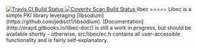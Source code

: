 
<a href="https://travis-ci.org/erayd/libec">
  <img alt="Travis CI Build Status" src="https://api.travis-ci.org/erayd/libec.svg"/>
</a>
<a href="https://scan.coverity.com/projects/4885">
  <img alt="Coverity Scan Build Status" src="https://scan.coverity.com/projects/4885/badge.svg"/>
</a>
libec
=====
Libec is a simple PKI library leveraging [libsodium](https://github.com/jedisct1/libsodium). [Documentation](http://erayd.gitbooks.io/libec-doc/) is still a work in progress, but should be
available shortly - otherwise, src/libec/ec.h contains all user-accessible functionality and is
fairly self-explanatory.
